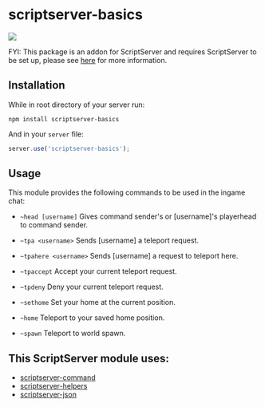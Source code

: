 scriptserver-basics
===================

[![](http://i.imgur.com/zhptNme.png)](https://github.com/garrettjoecox/scriptserver)

FYI: This package is an addon for ScriptServer and requires ScriptServer to be set up, please see [here](https://github.com/garrettjoecox/scriptserver) for more information.

## Installation
While in root directory of your server run:
```
npm install scriptserver-basics
```
And in your `server` file:
```javascript
server.use('scriptserver-basics');
```

## Usage
This module provides the following commands to be used in the ingame chat:

- `~head [username]`
  Gives command sender's or [username]'s playerhead to command sender.

- `~tpa <username>`
  Sends [username] a teleport request.

- `~tpahere <username>`
  Sends [username] a request to teleport here.

- `~tpaccept`
  Accept your current teleport request.

- `~tpdeny`
  Deny your current teleport request.

- `~sethome`
  Set your home at the current position.

- `~home`
  Teleport to your saved home position.

- `~spawn`
  Teleport to world spawn.

## This ScriptServer module uses:
  - [scriptserver-command](https://github.com/garrettjoecox/scriptserver-command)
  - [scriptserver-helpers](https://github.com/garrettjoecox/scriptserver-helpers)
  - [scriptserver-json](https://github.com/garrettjoecox/scriptserver-json)

